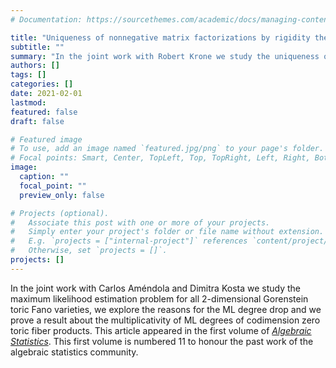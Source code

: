 ```yaml
---
# Documentation: https://sourcethemes.com/academic/docs/managing-content/

title: "Uniqueness of nonnegative matrix factorizations by rigidity theory"
subtitle: ""
summary: "In the joint work with Robert Krone we study the uniqueness of nonnegative matrix factorizations using ideas from the rigidity theory. We give so far the strongest necessary condition for a nonnegative matrix factorization to be unique. *[Our article](https://epubs.siam.org/doi/abs/10.1137/19M1279472)* has been published in the SIAM Journal of Matrix Analysis and Applications."
authors: []
tags: []
categories: []
date: 2021-02-01
lastmod:
featured: false
draft: false

# Featured image
# To use, add an image named `featured.jpg/png` to your page's folder.
# Focal points: Smart, Center, TopLeft, Top, TopRight, Left, Right, BottomLeft, Bottom, BottomRight.
image:
  caption: ""
  focal_point: ""
  preview_only: false

# Projects (optional).
#   Associate this post with one or more of your projects.
#   Simply enter your project's folder or file name without extension.
#   E.g. `projects = ["internal-project"]` references `content/project/deep-learning/index.md`.
#   Otherwise, set `projects = []`.
projects: []
---
```


In the joint work with Carlos Améndola and Dimitra Kosta we study the maximum likelihood estimation problem for all 2-dimensional Gorenstein toric Fano varieties, we explore the reasons for the ML degree drop and we prove a result about the multiplicativity of ML degrees of codimension zero toric fiber products. This article appeared in the first volume of *[Algebraic Statistics](https://msp.org/astat/2020/11-1/index.xhtml)*. This first volume is numbered 11 to honour the past work of the algebraic statistics community.